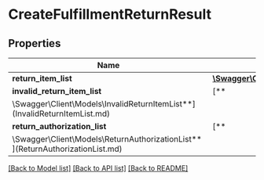 # CreateFulfillmentReturnResult

## Properties

Name | Type | Description | Notes
------------ | ------------- | ------------- | -------------
**return_item_list** | [**\Swagger\Client\Models\ReturnItemList**](ReturnItemList.md) |  | [optional]
**invalid_return_item_list** | [**
\Swagger\Client\Models\InvalidReturnItemList**](InvalidReturnItemList.md) |  | [optional]
**return_authorization_list** | [**
\Swagger\Client\Models\ReturnAuthorizationList**](ReturnAuthorizationList.md) |  | [optional]

[[Back to Model list]](../../README.md#documentation-for-models) [[Back to API list]](../../README.md#documentation-for-api-endpoints) [[Back to README]](../../README.md)

